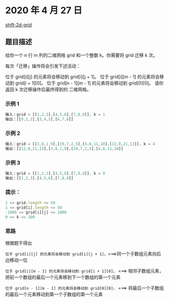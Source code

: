 # 2020 年 4 月 27 日

[shift-2d-grid](https://leetcode-cn.com/problems/shift-2d-grid/description/)

## 题目描述

给你一个 n 行 m 列的二维网格 grid 和一个整数 k。你需要将 grid 迁移 k 次。

每次「迁移」操作将会引发下述活动：

位于 grid[i][j] 的元素将会移动到 grid[i][j + 1]。
位于 grid[i][m - 1] 的元素将会移动到 grid[i + 1][0]。
位于 grid[n - 1][m - 1] 的元素将会移动到 grid[0][0]。
请你返回 k 次迁移操作后最终得到的 二维网格。


### 示例 1

```js
输入：grid = [[1,2,3],[4,5,6],[7,8,9]], k = 1
输出：[[9,1,2],[3,4,5],[6,7,8]]
```

### 示例 2

```js
输入：grid = [[3,8,1,9],[19,7,2,5],[4,6,11,10],[12,0,21,13]], k = 4
输出：[[12,0,21,13],[3,8,1,9],[19,7,2,5],[4,6,11,10]]
```

### 示例 3

```js
输入：grid = [[1,2,3],[4,5,6],[7,8,9]], k = 9
输出：[[1,2,3],[4,5,6],[7,8,9]]
```

### 提示：

```js
1 <= grid.length <= 50
1 <= grid[i].length <= 50
-1000 <= grid[i][j] <= 1000
0 <= k <= 100
```

### 思路

根据题干得出

`位于 grid[i][j] 的元素将会移动到 grid[i][j + 1]。`===>同一个子数组元素向后边移动一位

`位于 grid[i][m - 1] 的元素将会移动到 grid[i + 1][0]。` ===> 相邻子数组元素，把前一个数组的最后一个元素移到下一个数组的第一个元素

`位于 grid[n - 1][m - 1] 的元素将会移动到 grid[0][0]。` ===> 将最后一个子数组的最后一个元素移动到第一个子数组的第一个元素

